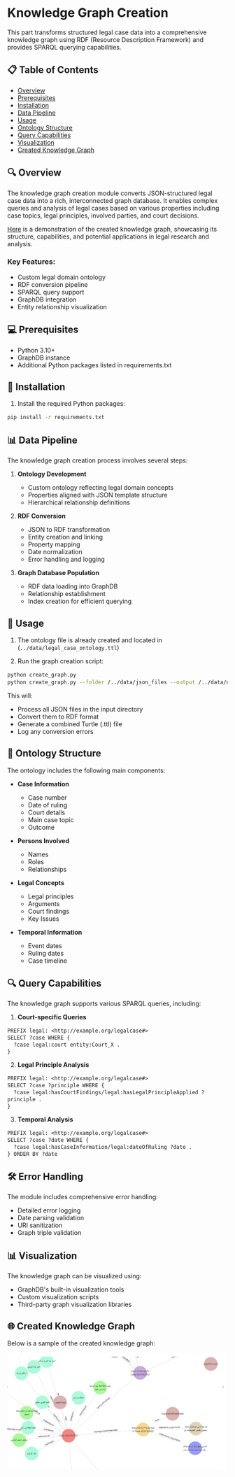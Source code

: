 # Knowledge Graph Creation

This part transforms structured legal case data into a comprehensive knowledge graph using RDF (Resource Description Framework) and provides SPARQL querying capabilities.

## 📋 Table of Contents
- [Overview](#overview)
- [Prerequisites](#prerequisites)
- [Installation](#installation)
- [Data Pipeline](#data-pipeline)
- [Usage](#usage)
- [Ontology Structure](#ontology-structure)
- [Query Capabilities](#query-capabilities)
- [Visualization](#visualization)
- [Created Knowledge Graph](#created-knowledge-graph)

## 🔍 Overview

The knowledge graph creation module converts JSON-structured legal case data into a rich, interconnected graph database. It enables complex queries and analysis of legal cases based on various properties including case topics, legal principles, involved parties, and court decisions.

[Here](https://drive.google.com/u/0/drive-viewer/AKGpihbMcHOWn08K64YhZEGnNEUqMQLfF8hX-0T1Fd0hFfnzxozo7wLtrmVsfjB_8CS3qrFY_eM6UHhczDDOetfd4swaBveB3FCwgw=s1600-rw-v1) is a demonstration of the created knowledge graph, showcasing its structure, capabilities, and potential applications in legal research and analysis.

### Key Features:
- Custom legal domain ontology
- RDF conversion pipeline
- SPARQL query support
- GraphDB integration
- Entity relationship visualization

## 💻 Prerequisites

- Python 3.10+
- GraphDB instance
- Additional Python packages listed in requirements.txt

## 🚀 Installation

1. Install the required Python packages:
```bash
pip install -r requirements.txt
```


## 📊 Data Pipeline

The knowledge graph creation process involves several steps:

1. **Ontology Development**
   - Custom ontology reflecting legal domain concepts
   - Properties aligned with JSON template structure
   - Hierarchical relationship definitions

2. **RDF Conversion**
   - JSON to RDF transformation
   - Entity creation and linking
   - Property mapping
   - Date normalization
   - Error handling and logging

3. **Graph Database Population**
   - RDF data loading into GraphDB
   - Relationship establishment
   - Index creation for efficient querying

## 🔧 Usage

1. The ontology file is already created and located in  (`../data/legal_case_ontology.ttl`)

2. Run the graph creation script:
```bash
python create_graph.py
python create_graph.py --folder /../data/json_files --output /../data/output.ttl --ontology /../data/legal_case_ontology.ttl --log /../logs/graph_creation.log

```

This will:
- Process all JSON files in the input directory
- Convert them to RDF format
- Generate a combined Turtle (.ttl) file
- Log any conversion errors

## 🌳 Ontology Structure

The ontology includes the following main components:

- **Case Information**
  - Case number
  - Date of ruling
  - Court details
  - Main case topic
  - Outcome

- **Persons Involved**
  - Names
  - Roles
  - Relationships

- **Legal Concepts**
  - Legal principles
  - Arguments
  - Court findings
  - Key Issues

- **Temporal Information**
  - Event dates
  - Ruling dates
  - Case timeline

## 🔍 Query Capabilities

The knowledge graph supports various SPARQL queries, including:

1. **Court-specific Queries**
```sparql
PREFIX legal: <http://example.org/legalcase#>
SELECT ?case WHERE {
  ?case legal:court entity:Court_X .
}
```

2. **Legal Principle Analysis**
```sparql
PREFIX legal: <http://example.org/legalcase#>
SELECT ?case ?principle WHERE {
  ?case legal:hasCourtFindings/legal:hasLegalPrincipleApplied ?principle .
}
```

3. **Temporal Analysis**
```sparql
PREFIX legal: <http://example.org/legalcase#>
SELECT ?case ?date WHERE {
  ?case legal:hasCaseInformation/legal:dateOfRuling ?date .
} ORDER BY ?date
```



## 🛠️ Error Handling

The module includes comprehensive error handling:
- Detailed error logging
- Date parsing validation
- URI sanitization
- Graph triple validation

## 📊 Visualization

The knowledge graph can be visualized using:
- GraphDB's built-in visualization tools
- Custom visualization scripts
- Third-party graph visualization libraries

## 🌐 Created Knowledge Graph

Below is a sample of the created knowledge graph:

![Knowledge Graph](./graph.png)

